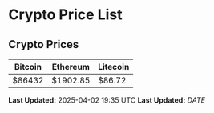 # Crypto Price List

## Crypto Prices
| Bitcoin | Ethereum | Litecoin |
| ------- | -------- | -------- |
| $86432 | $1902.85 | $86.72 |
**Last Updated:** 2025-04-02 19:35 UTC
**Last Updated:** $DATE$
